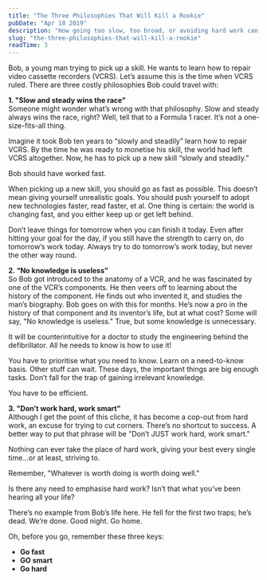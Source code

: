 ```yaml
---
title: "The Three Philosophies That Will Kill a Rookie"
pubDate: "Apr 18 2019"
description: "How going too slow, too broad, or avoiding hard work can derail your growth in a fast-moving world. Learn how to truly pick up a skill today."
slug: "the-three-philosophies-that-will-kill-a-rookie"
readTime: 3
---
```


Bob, a young man trying to pick up a skill. He wants to learn how to repair video cassette recorders (VCRS). Let’s assume this is the time when VCRS ruled. There are three costly philosophies Bob could travel with:  

**1. "Slow and steady wins the race"**  
Someone might wonder what’s wrong with that philosophy. Slow and steady always wins the race, right? Well, tell that to a Formula 1 racer. It’s not a one-size-fits-all thing.  

Imagine it took Bob ten years to “slowly and steadily” learn how to repair VCRS. By the time he was ready to monetise his skill, the world had left VCRS altogether. Now, he has to pick up a new skill “slowly and steadily.”  

Bob should have worked fast.  

When picking up a new skill, you should go as fast as possible. This doesn’t mean giving yourself unrealistic goals. You should push yourself to adopt new technologies faster, read faster, et al. One thing is certain: the world is changing fast, and you either keep up or get left behind.  

Don’t leave things for tomorrow when you can finish it today. Even after hitting your goal for the day, if you still have the strength to carry on, do tomorrow’s work today. Always try to do tomorrow’s work today, but never the other way round.

**2. “No knowledge is useless”**  
So Bob got introduced to the anatomy of a VCR, and he was fascinated by one of the VCR’s components. He then veers off to learning about the history of the component. He finds out who invented it, and studies the man’s biography. Bob goes on with this for months. He’s now a pro in the history of that component and its inventor’s life, but at what cost? Some will say, "No knowledge is useless." True, but some knowledge is unnecessary.  

It will be counterintuitive for a doctor to study the engineering behind the defibrillator. All he needs to know is how to use it!  

You have to prioritise what you need to know. Learn on a need-to-know basis. Other stuff can wait. These days, the important things are big enough tasks. Don’t fall for the trap of gaining irrelevant knowledge.  

You have to be efficient.

**3. "Don’t work hard, work smart"**  
Although I get the point of this cliche, it has become a cop-out from hard work, an excuse for trying to cut corners. There’s no shortcut to success. A better way to put that phrase will be "Don’t JUST work hard, work smart."  

Nothing can ever take the place of hard work, giving your best every single time...or at least, striving to.  

Remember, "Whatever is worth doing is worth doing well."  

Is there any need to emphasise hard work? Isn’t that what you’ve been hearing all your life?  

There’s no example from Bob’s life here. He fell for the first two traps; he’s dead. We’re done. Good night. Go home.  

Oh, before you go, remember these three keys:

- **Go fast**
- **GO smart**
- **Go hard**
